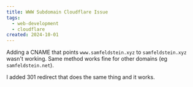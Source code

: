 ```yaml
---
title: WWW Subdomain Cloudflare Issue
tags:
  - web-development
  - cloudflare
created: 2024-10-01
---
```


Adding a CNAME that points `www.samfeldstein.xyz` to `samfeldstein.xyz` wasn't working. Same method works fine for other domains (eg `samfeldstein.net`).

I added 301 redirect that does the same thing and it works.